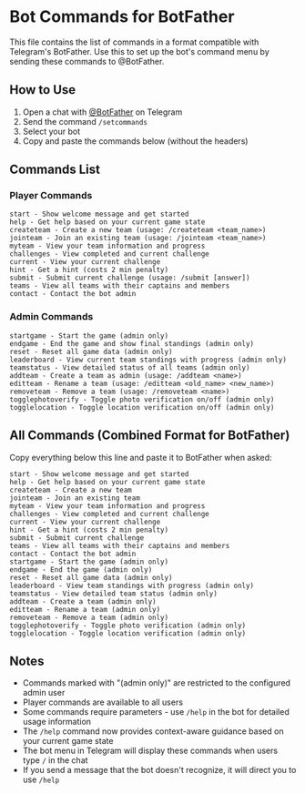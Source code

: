 # Bot Commands for BotFather

This file contains the list of commands in a format compatible with Telegram's BotFather.
Use this to set up the bot's command menu by sending these commands to @BotFather.

## How to Use

1. Open a chat with [@BotFather](https://t.me/botfather) on Telegram
2. Send the command `/setcommands`
3. Select your bot
4. Copy and paste the commands below (without the headers)

## Commands List

### Player Commands
```
start - Show welcome message and get started
help - Get help based on your current game state
createteam - Create a new team (usage: /createteam <team_name>)
jointeam - Join an existing team (usage: /jointeam <team_name>)
myteam - View your team information and progress
challenges - View completed and current challenge
current - View your current challenge
hint - Get a hint (costs 2 min penalty)
submit - Submit current challenge (usage: /submit [answer])
teams - View all teams with their captains and members
contact - Contact the bot admin
```

### Admin Commands
```
startgame - Start the game (admin only)
endgame - End the game and show final standings (admin only)
reset - Reset all game data (admin only)
leaderboard - View current team standings with progress (admin only)
teamstatus - View detailed status of all teams (admin only)
addteam - Create a team as admin (usage: /addteam <name>)
editteam - Rename a team (usage: /editteam <old_name> <new_name>)
removeteam - Remove a team (usage: /removeteam <name>)
togglephotoverify - Toggle photo verification on/off (admin only)
togglelocation - Toggle location verification on/off (admin only)
```

## All Commands (Combined Format for BotFather)

Copy everything below this line and paste it to BotFather when asked:

```
start - Show welcome message and get started
help - Get help based on your current game state
createteam - Create a new team
jointeam - Join an existing team
myteam - View your team information and progress
challenges - View completed and current challenge
current - View your current challenge
hint - Get a hint (costs 2 min penalty)
submit - Submit current challenge
teams - View all teams with their captains and members
contact - Contact the bot admin
startgame - Start the game (admin only)
endgame - End the game (admin only)
reset - Reset all game data (admin only)
leaderboard - View team standings with progress (admin only)
teamstatus - View detailed team status (admin only)
addteam - Create a team (admin only)
editteam - Rename a team (admin only)
removeteam - Remove a team (admin only)
togglephotoverify - Toggle photo verification (admin only)
togglelocation - Toggle location verification (admin only)
```

## Notes

- Commands marked with "(admin only)" are restricted to the configured admin user
- Player commands are available to all users
- Some commands require parameters - use `/help` in the bot for detailed usage information
- The `/help` command now provides context-aware guidance based on your current game state
- The bot menu in Telegram will display these commands when users type `/` in the chat
- If you send a message that the bot doesn't recognize, it will direct you to use `/help`
